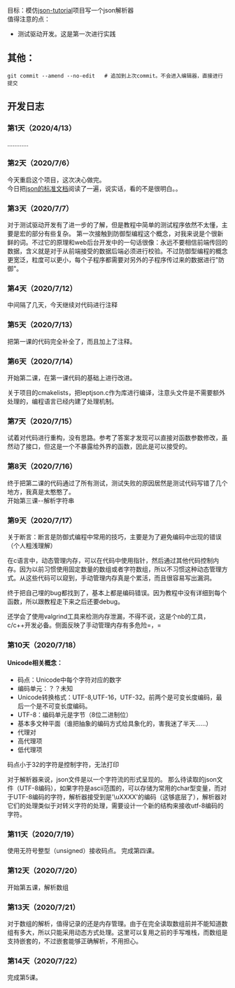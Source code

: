 目标：模仿[json-tutorial](https://github.com/miloyip/json-tutorial)项目写一个json解析器  
值得注意的点：
- 测试驱动开发。这是第一次进行实践

## 其他：
`git commit --amend --no-edit   # 追加到上次commit。不会进入编辑器，直接进行提交`

## 开发日志
### 第1天（2020/4/13）
…………

### 第2天（2020/7/6）

今天重启这个项目，这次决心做完。  
今日把[json的标准文档](https://www.ecma-international.org/publications/files/ECMA-ST/ECMA-404.pdf)阅读了一遍，说实话，看的不是很明白。。

### 第3天（2020/7/7）

对于测试驱动开发有了进一步的了解，但是教程中简单的测试程序依然不太懂，主要是宏的部分有些复杂。
第一次接触到防御型编程这个概念，对我来说是个很新鲜的词。不过它的原理和web后台开发中的一句话很像：永远不要相信前端传回的数据，含义就是对于从前端接受的数据后端必须进行校验。不过防御型编程的概念更宽泛，粒度可以更小，每个子程序都需要对另外的子程序传过来的数据进行"防御"。

### 第4天（2020/7/12）

中间隔了几天，今天继续对代码进行注释

### 第5天（2020/7/13）

把第一课的代码完全补全了，而且加上了注释。

### 第6天（2020/7/14）
开始第二课，在第一课代码的基础上进行改进。

关于项目的cmakelists，把leptjson.c作为库进行编译，注意头文件是不需要额外处理的，编程语言已经内建了处理机制。

### 第7天（2020/7/15）
试着对代码进行重构，没有思路。参考了答案才发现可以直接对函数参数修改，虽然动了接口，但这是一个不暴露给外界的函数，因此是可以接受的。

### 第8天（2020/7/16）
终于把第二课的代码通过了所有测试，测试失败的原因居然是测试代码写错了几个地方，我真是太憨憨了。  
开始第三课--解析字符串

### 第9天（2020/7/17）
关于断言：断言是防御式编程中常用的技巧，主要是为了避免编码中出现的错误（个人粗浅理解）

在c语言中，动态管理内存，可以在代码中使用指针，然后通过其他代码控制内存。因为以前习惯使用固定数量的数组或者字符数组，所以不习惯这种动态管理方式。从这些代码可以窥到，手动管理内存真是个累活，而且很容易写出漏洞。

终于把自己埋的bug都找到了，基本上都是编码错误。因为教程中没有详细到每个函数，所以跟教程走下来之后还要debug。

还学会了使用valgrind工具来检测内存泄漏，不得不说，这是个nb的工具，c/c++开发必备。侧面反映了手动管理内存有多危险=，=

### 第10天（2020/7/18）
#### Unicode相关概念：  
- 码点：Unicode中每个字符对应的数字
- 编码单元：？？未知
- Unicode转换格式：UTF-8,UTF-16，UTF-32。前两个是可变长度编码，最后一个是不可变长度编码。
- UTF-8：编码单元是字节（8位二进制位）
- 基本多文种平面（谁把抽象的编码方式给具象化的，害我迷了半天……）
- 代理对
- 高代理项
- 低代理项

码点小于32的字符是控制字符，无法打印

对于解析器来说，json文件是以一个字符流的形式呈现的。
那么待读取的json文件（UTF-8编码），如果字符是ascii范围的，可以存储为常用的char型变量，而对于UTF-8编码的字符，解析器接受到是'\uXXXX'的编码（这够底层了），解析器对它们的处理类似于对转义字符的处理，需要设计一个新的结构来接收utf-8编码的字符。

### 第11天（2020/7/19）
使用无符号整型（unsigned）接收码点。
完成第四课。

### 第12天（2020/7/20）
开始第五课，解析数组

### 第13天（2020/7/21）
对于数组的解析，值得记录的还是内存管理。由于在完全读取数组前并不能知道数组有多大，所以只能采用动态方式处理。这里可以复用之前的手写堆栈，而数组是支持嵌套的，不过嵌套能够正确解析，不用担心。

### 第14天（2020/7/22）
完成第5课。
